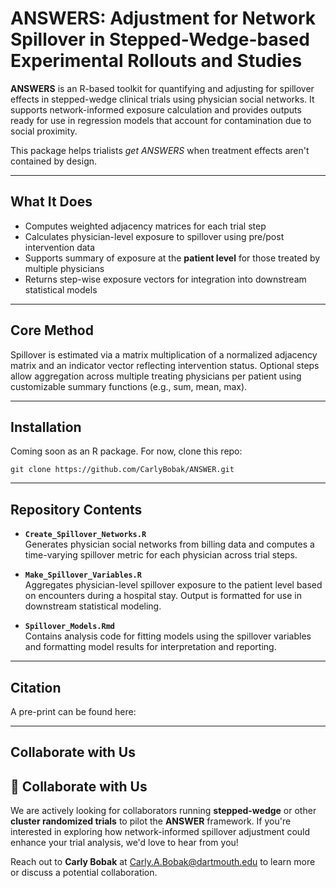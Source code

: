 # ANSWERS: Adjustment for Network Spillover in Stepped-Wedge-based Experimental Rollouts and Studies

**ANSWERS** is an R-based toolkit for quantifying and adjusting for spillover effects in stepped-wedge clinical trials using physician social networks. It supports network-informed exposure calculation and provides outputs ready for use in regression models that account for contamination due to social proximity.

This package helps trialists *get ANSWERS* when treatment effects aren't contained by design.

---

## What It Does

- Computes weighted adjacency matrices for each trial step
- Calculates physician-level exposure to spillover using pre/post intervention data
- Supports summary of exposure at the **patient level** for those treated by multiple physicians
- Returns step-wise exposure vectors for integration into downstream statistical models

---

## Core Method

Spillover is estimated via a matrix multiplication of a normalized adjacency matrix and an indicator vector reflecting intervention status. Optional steps allow aggregation across multiple treating physicians per patient using customizable summary functions (e.g., sum, mean, max).

---

## Installation

Coming soon as an R package. For now, clone this repo:

```
git clone https://github.com/CarlyBobak/ANSWER.git
```

---

## Repository Contents

- **`Create_Spillover_Networks.R`**  
  Generates physician social networks from billing data and computes a time-varying spillover metric for each physician across trial steps.

- **`Make_Spillover_Variables.R`**  
  Aggregates physician-level spillover exposure to the patient level based on encounters during a hospital stay. Output is formatted for use in downstream statistical modeling.

- **`Spillover_Models.Rmd`**  
  Contains analysis code for fitting models using the spillover variables and formatting model results for interpretation and reporting.

---

## Citation

A pre-print can be found here:

---

## Collaborate with Us

## 🤝 Collaborate with Us

We are actively looking for collaborators running **stepped-wedge** or other **cluster randomized trials** to pilot the **ANSWER** framework. If you're interested in exploring how network-informed spillover adjustment could enhance your trial analysis, we'd love to hear from you!

Reach out to **Carly Bobak** at [Carly.A.Bobak@dartmouth.edu](mailto:Carly.A.Bobak@dartmouth.edu) to learn more or discuss a potential collaboration.


